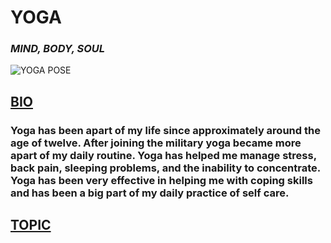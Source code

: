 #                   **YOGA**

###           ***MIND, BODY, SOUL***

![YOGA POSE](https://oneikasyogalife.files.wordpress.com/2013/01/185765_455305647851590_2029549353_n.jpg)

## [**BIO**](https://github.com/kharris157/kharris157.github.io/blob/master/bio)


### Yoga has been apart of my life since approximately around the age of twelve. After joining the military yoga became more apart of my daily routine. Yoga has helped me manage stress, back pain, sleeping problems, and the inability to concentrate. Yoga has been very effective in helping me with coping skills and has been a big part of my daily practice of self care. 

## [**TOPIC**](http://kharris157.github.io/topic)
